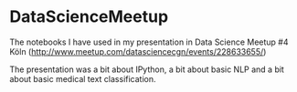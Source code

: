 # DataScienceMeetup

The notebooks I have used in my presentation in Data Science Meetup #4 Köln 
(http://www.meetup.com/datasciencecgn/events/228633655/)

The presentation was a bit about IPython, a bit about basic NLP and a bit about basic medical text classification.
